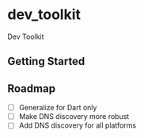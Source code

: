 # dev_toolkit

Dev Toolkit

## Getting Started

## Roadmap
- [ ] Generalize for Dart only
- [ ] Make DNS discovery more robust
- [ ] Add DNS discovery for all platforms
